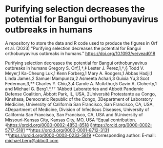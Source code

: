 # Purifying selection decreases the potential for Bangui orthobunyavirus outbreaks in humans
A repository to store the data and R code used to produce the figures in Orf et al. (2023) "Purifying selection decreases the potential for Bangui orthobunyavirus outbreaks in humans." https://doi.org/10.1093/ve/vead018

Purifying selection decreases the potential for Bangui
orthobunyavirus outbreaks in humans
Gregory S. Orf,1,†,‡ Lester J. Perez,1,†,§ Todd V. Meyer,1 Ka-Cheung Luk,1 Kenn Forberg,1 Mary A. Rodgers,1 Abbas Hadji,1 Linda James,2
Samuel Mampunza,2 Asmeeta Achari,3 Guixia Yu,3 Scot Federman,3,** Charles Y. Chiu,3,4 Carole A. McArthur,5 Gavin A. Cloherty,1 and
Michael G. Berg1,*,††
1Abbott Laboratories and Abbott Pandemic Defense Coalition, Abbott Park, IL, USA, 2Université Protestante au Congo, Kinshasa, Democratic Republic of the
Congo, 3Department of Laboratory Medicine, University of California San Francisco, San Francisco, CA, USA, 4Department of Medicine, Division of Infectious
Diseases, University of California San Francisco, San Francisco, CA, USA and 5University of Missouri-Kansas City, Kansas City, MO, USA
†Equal contribution.
‡https://orcid.org/0000-0002-4853-8518
§https://orcid.org/0000-0002-5717-5181
**https://orcid.org/0000-0001-8712-3131
††https://orcid.org/0000-0003-0233-5819
*Corresponding author: E-mail: michael.berg@abbott.com
